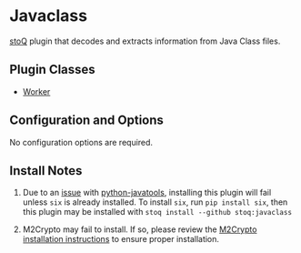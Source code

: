 # Javaclass

[stoQ](https://stoq-framework.readthedocs.io/en/v2/index.html) plugin that decodes and extracts information from Java Class files.

## Plugin Classes

- [Worker](https://stoq-framework.readthedocs.io/en/v2/dev/workers.html)

## Configuration and Options

No configuration options are required.

## Install Notes

1. Due to an [issue](https://github.com/obriencj/python-javatools/issues/104) with [python-javatools](https://github.com/obriencj/python-javatools/), installing this plugin will fail unless `six` is already installed. To install `six`, run `pip install six`, then this plugin may be installed with `stoq install --github stoq:javaclass`

2. M2Crypto may fail to install. If so, please review the [M2Crypto installation instructions](https://github.com/mcepl/M2Crypto/blob/master/INSTALL.rst) to ensure proper installation.
